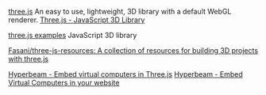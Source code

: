 
[three.js](https://github.com/mrdoob/three.js/)
An easy to use, lightweight, 3D library with a default WebGL renderer.
[Three.js - JavaScript 3D Library](https://threejs.org)

[three.js examples](https://threejs.org/examples/)
JavaScript 3D library

[Fasani/three-js-resources: A collection of resources for building 3D projects with three.js](https://github.com/Fasani/three-js-resources)

[Hyperbeam - Embed virtual computers in Three.js](https://threejs-example.hyperbeam.com/)
[Hyperbeam - Embed Virtual Computers in your website](https://hyperbeam.com/)
